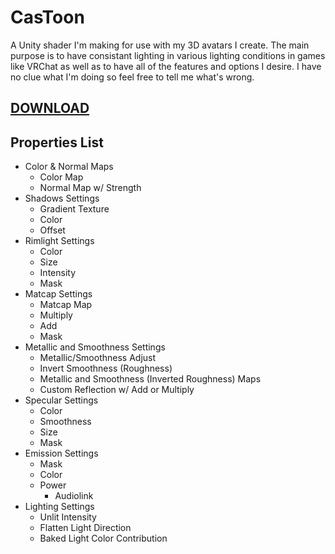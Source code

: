 # CasToon
 A Unity shader I'm making for use with my 3D avatars I create.
 The main purpose is to have consistant lighting in various lighting conditions in games like VRChat as well as to have all of the features and options I desire.
 I have no clue what I'm doing so feel free to tell me what's wrong.


## [DOWNLOAD](https://github.com/CascadianWorks/CasToon/releases)

## Properties List
- Color & Normal Maps 
  - Color Map
  - Normal Map w/ Strength
- Shadows Settings
  - Gradient Texture
  - Color
  - Offset
- Rimlight Settings
  - Color
  - Size
  - Intensity
  - Mask
- Matcap Settings
  - Matcap Map
  - Multiply
  - Add
  - Mask
- Metallic and Smoothness Settings
  - Metallic/Smoothness Adjust
  - Invert Smoothness (Roughness)
  - Metallic and Smoothness (Inverted Roughness) Maps
  - Custom Reflection w/ Add or Multiply
- Specular Settings
  - Color
  - Smoothness
  - Size
  - Mask
- Emission Settings
  - Mask
  - Color
  - Power
    - Audiolink
- Lighting Settings
  - Unlit Intensity
  - Flatten Light Direction
  - Baked Light Color Contribution
